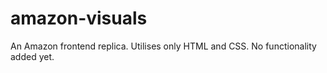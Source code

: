 # amazon-visuals
An Amazon frontend replica. Utilises only HTML and CSS. No functionality added yet.
